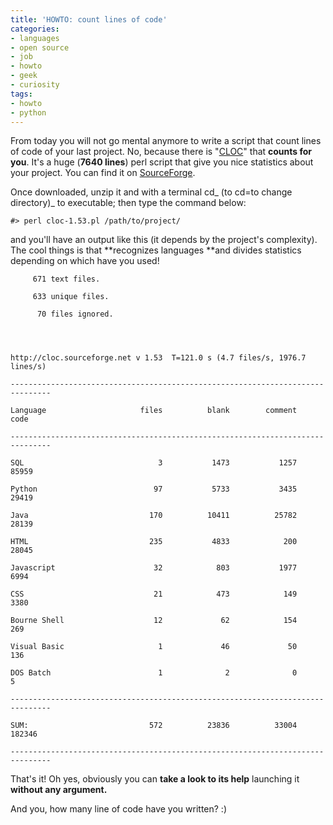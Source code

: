 ```yaml
---
title: 'HOWTO: count lines of code'
categories:
- languages
- open source
- job
- howto
- geek
- curiosity
tags:
- howto
- python
---
```

From today you will not go mental anymore to write a script that count lines
of code of your last project. No, because there is
"[CLOC](http://cloc.sourceforge.net/)" that **counts for you**. It's a huge
(**7640 lines**) perl script that give you nice statistics about your project.
You can find it on [SourceForge](http://cloc.sourceforge.net/).

Once downloaded, unzip it and with a terminal cd_ (to cd=to change directory)_
to executable; then type the command below:

    
    
    #> perl cloc-1.53.pl /path/to/project/

  
and you'll have an output like this (it depends by the project's complexity).
The cool things is that **recognizes languages **and divides statistics
depending on which have you used!

    
    
         671 text files.  
    
         633 unique files.  
    
          70 files ignored.
    
    
    
    
    http://cloc.sourceforge.net v 1.53  T=121.0 s (4.7 files/s, 1976.7 lines/s)  
    
    -------------------------------------------------------------------------------  
    
    Language                     files          blank        comment           code  
    
    -------------------------------------------------------------------------------  
    
    SQL                              3           1473           1257          85959  
    
    Python                          97           5733           3435          29419  
    
    Java                           170          10411          25782          28139  
    
    HTML                           235           4833            200          28045  
    
    Javascript                      32            803           1977           6994  
    
    CSS                             21            473            149           3380  
    
    Bourne Shell                    12             62            154            269  
    
    Visual Basic                     1             46             50            136  
    
    DOS Batch                        1              2              0              5  
    
    -------------------------------------------------------------------------------  
    
    SUM:                           572          23836          33004         182346  
    
    -------------------------------------------------------------------------------

  
That's it! Oh yes, obviously you can **take a look to its help** launching it
**without any argument.**

And you, how many line of code have you written? :)

